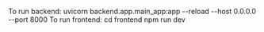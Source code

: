 To run backend:   uvicorn backend.app.main_app:app --reload --host 0.0.0.0 --port 8000
To run frontend:  cd frontend
                  npm run dev
                  
